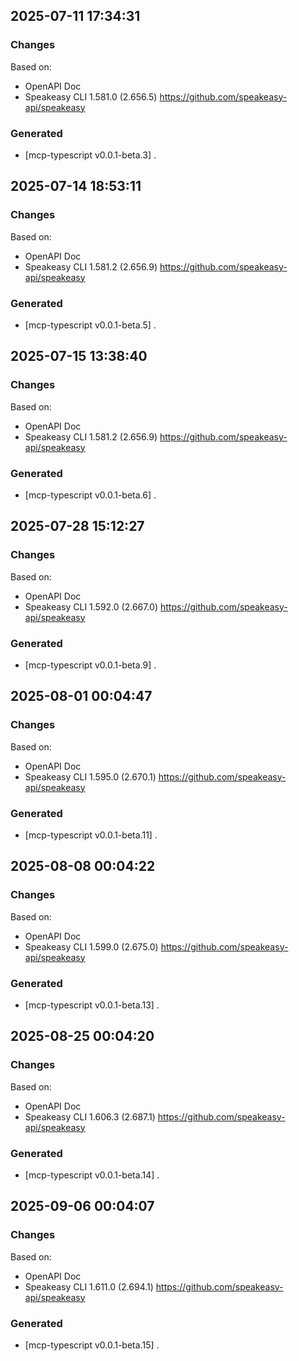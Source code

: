 

## 2025-07-11 17:34:31
### Changes
Based on:
- OpenAPI Doc  
- Speakeasy CLI 1.581.0 (2.656.5) https://github.com/speakeasy-api/speakeasy
### Generated
- [mcp-typescript v0.0.1-beta.3] .

## 2025-07-14 18:53:11
### Changes
Based on:
- OpenAPI Doc  
- Speakeasy CLI 1.581.2 (2.656.9) https://github.com/speakeasy-api/speakeasy
### Generated
- [mcp-typescript v0.0.1-beta.5] .

## 2025-07-15 13:38:40
### Changes
Based on:
- OpenAPI Doc  
- Speakeasy CLI 1.581.2 (2.656.9) https://github.com/speakeasy-api/speakeasy
### Generated
- [mcp-typescript v0.0.1-beta.6] .

## 2025-07-28 15:12:27
### Changes
Based on:
- OpenAPI Doc  
- Speakeasy CLI 1.592.0 (2.667.0) https://github.com/speakeasy-api/speakeasy
### Generated
- [mcp-typescript v0.0.1-beta.9] .

## 2025-08-01 00:04:47
### Changes
Based on:
- OpenAPI Doc  
- Speakeasy CLI 1.595.0 (2.670.1) https://github.com/speakeasy-api/speakeasy
### Generated
- [mcp-typescript v0.0.1-beta.11] .

## 2025-08-08 00:04:22
### Changes
Based on:
- OpenAPI Doc  
- Speakeasy CLI 1.599.0 (2.675.0) https://github.com/speakeasy-api/speakeasy
### Generated
- [mcp-typescript v0.0.1-beta.13] .

## 2025-08-25 00:04:20
### Changes
Based on:
- OpenAPI Doc  
- Speakeasy CLI 1.606.3 (2.687.1) https://github.com/speakeasy-api/speakeasy
### Generated
- [mcp-typescript v0.0.1-beta.14] .

## 2025-09-06 00:04:07
### Changes
Based on:
- OpenAPI Doc  
- Speakeasy CLI 1.611.0 (2.694.1) https://github.com/speakeasy-api/speakeasy
### Generated
- [mcp-typescript v0.0.1-beta.15] .